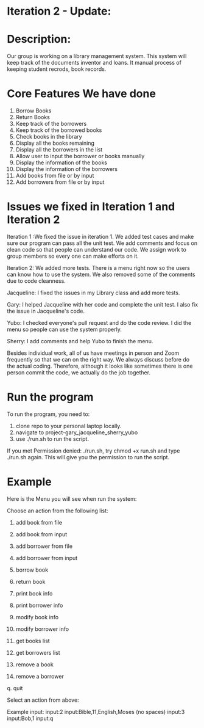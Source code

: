 # Iteration 2 - Update:


# Description: 

Our group is working on a library management system. This system will keep track of the documents inventor and loans. 
It manual process of keeping student recrods, book records. 

# Core Features We have done

1. Borrow Books
2. Return Books
3. Keep track of the borrowers
4. Keep track of the borrowed books
5. Check books in the library
6. Display all the books remaining
7. Display all the borrowers in the list
8. Allow user to input the borrower or books manually
9. Display the information of the books
10. Display the information of the borrowers
11. Add books from file or by input
12. Add borrowers from file or by input

# Issues we fixed in Iteration 1 and Iteration 2

Iteration 1 :We fixed the issue in iteration 1. We added test cases and make sure our program can pass all the unit test. We add comments and focus on clean code so that people can understand our code. We assign work to group members so every one can make efforts on it. 

Iteration 2: We added more tests. There is a menu right now so the users can know how to use the system. We also removed some of the comments due to code cleanness.

Jacqueline: I fixed the issues in my Library class and add more tests. 

Gary: I helped Jacqueline with her code and complete the unit test. I also fix the issue in Jacqueline's code. 

Yubo: I checked everyone's pull request and do the code review. I did the menu so people can use the system properly. 

Sherry: I add comments and help Yubo to finish the menu. 

Besides individual work, all of us have meetings in person and Zoom frequently so that we can on the right way. We always discuss before do the actual coding. Therefore, although it looks like sometimes there is one person commit the code, we actually do the job together. 

# Run the program

To run the program, you need to:
1. clone repo to your personal laptop locally.
2. navigate to project-gary_jacqueline_sherry_yubo
3. use ./run.sh to run the script.

If you met Permission denied: ./run.sh, try chmod +x run.sh and type ./run.sh again. This will give you the permission to run the script.

# Example
Here is the Menu you will see when run the system:

Choose an action from the following list:

 1. add book from file

 2. add book from input

 3. add borrower from file

 4. add borrower from input

 5. borrow book

 6. return book

 7. print book info

 8. print borrower info

 9. modify book info

10. modify borrower info

11. get books list

12. get borrowers list

13. remove a book

14. remove a borrower

 q. quit

Select an action from above:

Example input:
input:2
input:Bible,11,English,Moses (no spaces)
input:3
input:Bob,1
input:q



